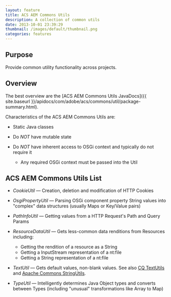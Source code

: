 ```yaml
---
layout: feature
title: ACS AEM Commons Utils
description: A collection of common utils
date: 2013-10-01 23:39:29
thumbnail: /images/default/thumbnail.png
categories: features
---
```


## Purpose

Provide common utility functionality across projects.

## Overview

The best overview are the 
[ACS AEM Commons Utils JavaDocs]({{ site.baseurl }}/apidocs/com/adobe/acs/commons/util/package-summary.html).

Characteristics of the ACS AEM Commons Utils are:

* Static Java classes
* Do *NOT* have mutable state
* Do *NOT* have inherent access to OSGi context and typically do not require it
	
	* Any required OSGi context must be passed into the Util

## ACS AEM Commons Utils List

* *CookieUtil* &mdash; Creation, deletion and modification of HTTP Cookies
* *OsgiPropertyUtil* &mdash; Parsing OSGi component property String values into "complex" data structures (usually Maps or Key/Value pairs)
* *PathInfoUtil* &mdash; Getting values from a HTTP Request's Path and Query Params
* *ResourceDataUtil* &mdash; Gets less-common data renditions from Resources including:
	
	* Getting the rendition of a resource as a String
	* Getting a InputStream representation of a nt:file
	* Getting a String representation of a nt:file

* *TextUtil* &mdash; Gets default values, non-blank values. See also [CQ TextUtils](http://dev.day.com/docs/en/cq/current/javadoc/com/day/text/TextUtils.html) and [Apache Commons StringUtils](http://commons.apache.org/proper/commons-lang/apidocs/org/apache/commons/lang3/StringUtils.html).

* *TypeUtil* &mdash; Intelligently determines Java Object types and converts between Types (including "unusual" transformations like Array to Map)


